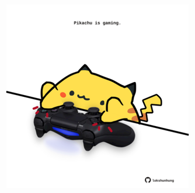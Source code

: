 <!-- built at 26/04/2021, 11:04:19 UTC -->
<p align="center">
  <img width="500" height="500" src="./ReadmeImage.svg">
</p>
